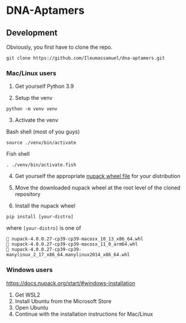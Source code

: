 # DNA-Aptamers

## Development

Obviously, you first have to clone the repo.
```
git clone https://github.com/Ileumassamuel/dna-aptamers.git
```

### Mac/Linux users

1. Get yourself Python 3.9

2. Setup the venv

```
python -m venv venv
```

3. Activate the venv

Bash shell (most of you guys)
```
source ./venv/bin/activate
```

Fish shell
```
. ./venv/bin/activate.fish
```

4. Get yourself the appropriate [nupack wheel
   file](https://github.com/Ileumassamuel/dna-aptamers/releases/tag/nupack) for
   your distribution

5. Move the downloaded nupack wheel at the root level of the cloned repository

6. Install the nupack wheel
```
pip install [your-distro]
```

where `[your-distro]` is one of
```
 nupack-4.0.0.27-cp39-cp39-macosx_10_13_x86_64.whl
 nupack-4.0.0.27-cp39-cp39-macosx_11_0_arm64.whl
 nupack-4.0.0.27-cp39-cp39-manylinux_2_17_x86_64.manylinux2014_x86_64.whl
```

### Windows users

https://docs.nupack.org/start/#windows-installation

1. Get WSL2
2. Install Ubuntu from the Microsoft Store
3. Open Ubuntu
4. Continue with the installation instructions for Mac/Linux
